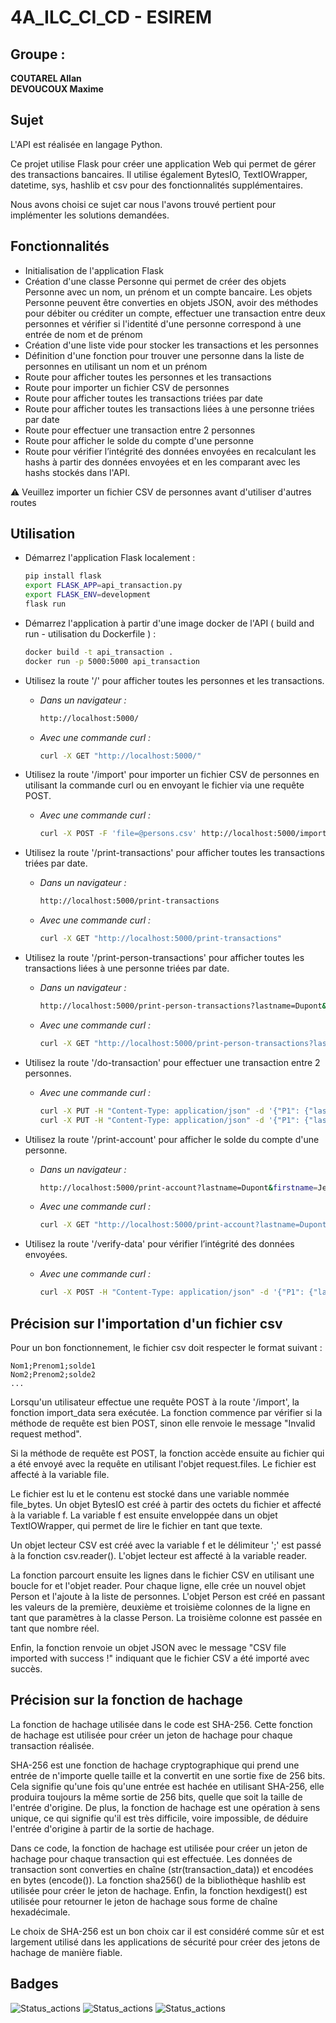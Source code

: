 # 4A_ILC_CI_CD - ESIREM

Groupe :
--------
**COUTAREL Allan**    
**DEVOUCOUX Maxime**


## Sujet

L'API est réalisée en langage Python.

Ce projet utilise Flask pour créer une application Web qui permet de gérer des transactions bancaires. Il utilise également BytesIO, TextIOWrapper, datetime, sys, hashlib et csv pour des fonctionnalités supplémentaires.

Nous avons choisi ce sujet car nous l'avons trouvé pertient pour implémenter les solutions demandées.

## Fonctionnalités

* Initialisation de l'application Flask
* Création d'une classe Personne qui permet de créer des objets Personne avec un nom, un prénom et un compte bancaire. Les objets Personne peuvent être converties en objets JSON, avoir des méthodes pour débiter ou créditer un compte, effectuer une transaction entre deux personnes et vérifier si l'identité d'une personne correspond à une entrée de nom et de prénom
* Création d'une liste vide pour stocker les transactions et les personnes
* Définition d'une fonction pour trouver une personne dans la liste de personnes en utilisant un nom et un prénom
* Route pour afficher toutes les personnes et les transactions
* Route pour importer un fichier CSV de personnes
* Route pour afficher toutes les transactions triées par date
* Route pour afficher toutes les transactions liées à une personne triées par date
* Route pour effectuer une transaction entre 2 personnes
* Route pour afficher le solde du compte d'une personne
* Route pour vérifier l’intégrité des données envoyées en recalculant les hashs à partir des données envoyées et en les comparant avec les hashs stockés dans l'API.

⚠️ Veuillez importer un fichier CSV de personnes avant d'utiliser d'autres routes

## Utilisation

* Démarrez l'application Flask localement : 
    ```bash
    pip install flask
    export FLASK_APP=api_transaction.py
    export FLASK_ENV=development
    flask run
    ```

* Démarrez l'application à partir d'une image docker de l'API ( build and run - utilisation du Dockerfile ) : 
    ```bash
    docker build -t api_transaction .
    docker run -p 5000:5000 api_transaction
    ```

* Utilisez la route '/' pour afficher toutes les personnes et les transactions.
    - *Dans un navigateur :*
        ```bash
        http://localhost:5000/
        ```
    - *Avec une commande curl :*
        ```bash
        curl -X GET "http://localhost:5000/"
        ```

* Utilisez la route '/import' pour importer un fichier CSV de personnes en utilisant la commande curl ou en envoyant le fichier via une requête POST.
    - *Avec une commande curl :*
        ```bash
        curl -X POST -F 'file=@persons.csv' http://localhost:5000/import
        ```

* Utilisez la route '/print-transactions' pour afficher toutes les transactions triées par date.
    - *Dans un navigateur :*
        ```bash
        http://localhost:5000/print-transactions
        ```
    - *Avec une commande curl :*
        ```bash
        curl -X GET "http://localhost:5000/print-transactions"
        ```

* Utilisez la route '/print-person-transactions' pour afficher toutes les transactions liées à une personne triées par date.
    - *Dans un navigateur :*
        ```bash
        http://localhost:5000/print-person-transactions?lastname=Dupont&firstname=Jean
        ```
    - *Avec une commande curl :*
        ```bash
        curl -X GET "http://localhost:5000/print-person-transactions?lastname=Dupont&firstname=Jean"
        ```

* Utilisez la route '/do-transaction' pour effectuer une transaction entre 2 personnes.
    - *Avec une commande curl :*
        ```bash
        curl -X PUT -H "Content-Type: application/json" -d '{"P1": {"lastname": "Dupont", "firstname": "Jean"}, "P2": {"lastname": "Burger", "firstname": "Dylan"}, "t": "2023-01-12 15:04:22", "s": 50}' http://localhost:5000/do-transaction
        curl -X PUT -H "Content-Type: application/json" -d '{"P1": {"lastname": "Burger", "firstname": "Dylan"}, "P2": {"lastname": "Dupont", "firstname": "Jean"}, "t": "2023-01-12 17:10:52", "s": 20}' http://localhost:5000/do-transaction
        ```

* Utilisez la route '/print-account' pour afficher le solde du compte d'une personne.
    - *Dans un navigateur :*
        ```bash
        http://localhost:5000/print-account?lastname=Dupont&firstname=Jean
        ```
    - *Avec une commande curl :*
        ```bash
        curl -X GET "http://localhost:5000/print-account?lastname=Dupont&firstname=Jean"
        ```

* Utilisez la route '/verify-data' pour vérifier l’intégrité des données envoyées.
    - *Avec une commande curl :*
        ```bash
        curl -X POST -H "Content-Type: application/json" -d '{"P1": {"lastname": "Burger", "firstname": "Dylan"}, "P2": {"lastname": "Dupont", "firstname": "Jean"}, "s": 20}' http://localhost:5000/verify-data
        ```

## Précision sur l'importation d'un fichier csv

Pour un bon fonctionnement, le fichier csv doit respecter le format suivant : 
```
Nom1;Prenom1;solde1
Nom2;Prenom2;solde2
...
```

Lorsqu'un utilisateur effectue une requête POST à la route '/import', la fonction import_data sera exécutée. La fonction commence par vérifier si la méthode de requête est bien POST, sinon elle renvoie le message "Invalid request method".

Si la méthode de requête est POST, la fonction accède ensuite au fichier qui a été envoyé avec la requête en utilisant l'objet request.files. Le fichier est affecté à la variable file.

Le fichier est lu et le contenu est stocké dans une variable nommée file_bytes. Un objet BytesIO est créé à partir des octets du fichier et affecté à la variable f. La variable f est ensuite enveloppée dans un objet TextIOWrapper, qui permet de lire le fichier en tant que texte.

Un objet lecteur CSV est créé avec la variable f et le délimiteur ';' est passé à la fonction csv.reader(). L'objet lecteur est affecté à la variable reader.

La fonction parcourt ensuite les lignes dans le fichier CSV en utilisant une boucle for et l'objet reader. Pour chaque ligne, elle crée un nouvel objet Person et l'ajoute à la liste de personnes. L'objet Person est créé en passant les valeurs de la première, deuxième et troisième colonnes de la ligne en tant que paramètres à la classe Person. La troisième colonne est passée en tant que nombre réel.

Enfin, la fonction renvoie un objet JSON avec le message "CSV file imported with success !" indiquant que le fichier CSV a été importé avec succès.

## Précision sur la fonction de hachage

La fonction de hachage utilisée dans le code est SHA-256. Cette fonction de hachage est utilisée pour créer un jeton de hachage pour chaque transaction réalisée.

SHA-256 est une fonction de hachage cryptographique qui prend une entrée de n'importe quelle taille et la convertit en une sortie fixe de 256 bits. Cela signifie qu'une fois qu'une entrée est hachée en utilisant SHA-256, elle produira toujours la même sortie de 256 bits, quelle que soit la taille de l'entrée d'origine. De plus, la fonction de hachage est une opération à sens unique, ce qui signifie qu'il est très difficile, voire impossible, de déduire l'entrée d'origine à partir de la sortie de hachage.

Dans ce code, la fonction de hachage est utilisée pour créer un jeton de hachage pour chaque transaction qui est effectuée. Les données de transaction sont converties en chaîne (str(transaction_data)) et encodées en bytes (encode()). La fonction sha256() de la bibliothèque hashlib est utilisée pour créer le jeton de hachage. Enfin, la fonction hexdigest() est utilisée pour retourner le jeton de hachage sous forme de chaîne hexadécimale.

Le choix de SHA-256 est un bon choix car il est considéré comme sûr et est largement utilisé dans les applications de sécurité pour créer des jetons de hachage de manière fiable.

## Badges 

![Status_actions](https://github.com/a-coutarel/4A_ILC_CI_CD/actions/workflows/app_build.yml/badge.svg) ![Status_actions](https://github.com/a-coutarel/4A_ILC_CI_CD/actions/workflows/build_image.yml/badge.svg) ![Status_actions](https://github.com/a-coutarel/4A_ILC_CI_CD/actions/workflows/build_and_push.yml/badge.svg)
